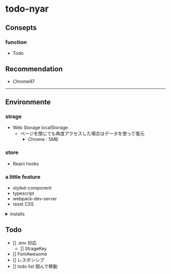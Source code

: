 # todo-nyar
<!-- https://nyar9646.github.io/todo-nyar/ -->

## Consepts
<!-- 直近で、__自分が何をしたらいいかわからない方向け__ の Todo 機能。 -->

### function
- Todo

## Recommendation
- Chrome97

---

## Environmente
### strage
- Web Storage localStorage
  - ページを閉じても再度アクセスした場合はデータを使って復元
    - Chrome : 5MB

### store
- React hooks

### a little feature
- styled-component
- typescript
- webpack-dev-server
- reset CSS

<details>
<summary>installs</summary>
- $ npx create-react-app todo-nyar
- $ yarn add nanoid
- $ yarn add styled-components
- $ yarn add webpack webpack-cli
- $ yarn add typescript
- $ yarn add ts-loader @types/react @types/react-dom
- $ yarn add webpack-dev-server
</details>

## Todo
- [] .env 対応
  - [] StrageKey
- [] FontAwesome
- [] レスポンシブ
- [] todo list 掴んで移動
